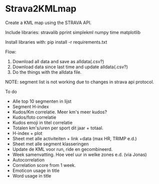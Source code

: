 # Strava2KMLmap
Create a KML map using the STRAVA API.

Include libraries:
stravalib
pprint
simplekml
numpy
time
matplotlib

Install libraries with:
pip install -r requirements.txt

Flow:
1. Download all data and save as alldata(.csv?)
2. Download data since last time and update alldata(.csv?)
3. Do the things with the alldata file.

NOTE: segment list is not working due to changes in strava api protocol.

To do
- Alle top 10 segmenten in lijst
- Segment H-index
- Kudos/Km correlatie. Meer km's meer kudos?
- Kudos/foto correlatie
- Kudos emoji in titel correlatie
- Totalen km's/uren per sport dit jaar + totaal.
- H-index + plot
- Sheet met alle activiteiten + link +data (max HR, TRIMP e.d.)
- Sheet met alle segment klasseringen
- Update de KML voor run, ride en gecombineerd.
- Week samenvatting. Hoe veel uur in welke zones e.d. (via Jonas)
- Autocorrelation 
- Correlation score from 1 week.
- Emoticon usage in title
- Word usage in title
